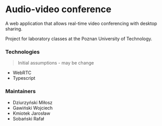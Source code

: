 # Audio-video conference 
A web application that allows real-time video conferencing with desktop sharing.

Project for laboratory classes at the Poznan University of Technology. 

### __Technologies__ 
 > Initial assumptions - may be change
 
- WebRTC
- Typescript

### __Maintainers__
- Dziurzyński Miłosz
- Gawiński Wojciech
- Kmiotek Jarosław
- Sobański Rafał
